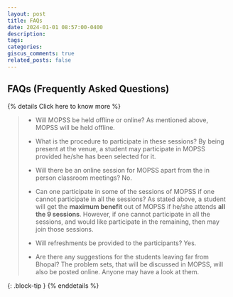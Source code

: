 ```yaml
---
layout: post
title: FAQs
date: 2024-01-01 08:57:00-0400
description: 
tags: 
categories: 
giscus_comments: true
related_posts: false
---
```



## FAQs (Frequently Asked Questions)

{% details Click here to know more %}

> - Will MOPSS be held offline or online?
> As mentioned above, MOPSS will be held offline.
>
> - What is the procedure to participate in these sessions?
> By being present at the venue, a student may participate in MOPSS provided he/she has been selected for it.
>
> - Will there be an online session for MOPSS apart from the in person classroom meetings?
> No.
>
> - Can one participate in some of the sessions of MOPSS if one cannot participate in all the sessions?
> As stated above, a student will get the **maximum benefit** out of MOPSS if he/she attends **all the 9 sessions**. However, if one cannot participate in all the sessions, and would like participate in the remaining, then may join those sessions.
>
> - Will refreshments be provided to the participants?
> Yes.
>
> - Are there any suggestions for the students leaving far from Bhopal? 
> The problem sets, that will be discussed in MOPSS, will also be posted online. Anyone may have a look at them.

{: .block-tip }
{% enddetails %}